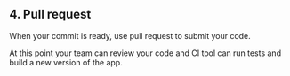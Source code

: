 ## 4. Pull request

When your commit is ready, use pull request to submit your code.

At this point your team can review your code and CI tool can run tests and build a new version of the app.